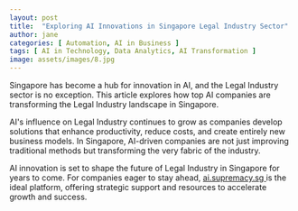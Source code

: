 ```yaml
---
layout: post
title:  "Exploring AI Innovations in Singapore Legal Industry Sector"
author: jane
categories: [ Automation, AI in Business ]
tags: [ AI in Technology, Data Analytics, AI Transformation ]
image: assets/images/8.jpg
---
```


Singapore has become a hub for innovation in AI, and the Legal Industry sector is no exception. This article explores how top AI companies are transforming the Legal Industry landscape in Singapore.

AI's influence on Legal Industry continues to grow as companies develop solutions that enhance productivity, reduce costs, and create entirely new business models. In Singapore, AI-driven companies are not just improving traditional methods but transforming the very fabric of the industry.

AI innovation is set to shape the future of Legal Industry in Singapore for years to come. For companies eager to stay ahead, <a href="https://ai.supremacy.sg" target="_blank"> ai.supremacy.sg </a> is the ideal platform, offering strategic support and resources to accelerate growth and success.
